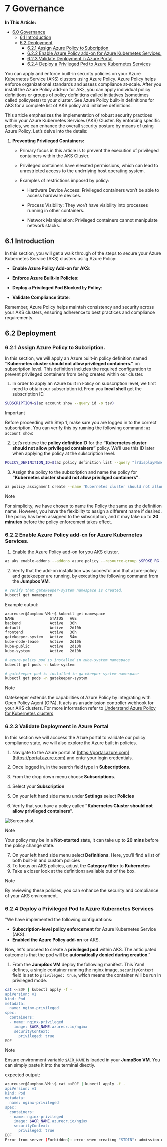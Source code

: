 # 7 Governance

**In This Article:**

- [6.0 Governance](#60-governance)
  - [6.1 Introduction](#61-introduction)
  - [6.2 Deployment](#62-deployment)
    - [6.2.1 Assign Azure Policy to Subcription.](#621-assign-azure-policy-to-subcription)
    - [6.2.2 Enable Azure Policy add-on for Azure Kubernetes Services.](#622-enable-azure-policy-add-on-for-azure-kubernetes-services)
    - [6.2.3 Validate Deployment in Azure Portal](#623-validate-deployment-in-azure-portal)
    - [6.2.4 Deploy a Privileged Pod to Azure Kubernetes Services](#624-deploy-a-privileged-pod-to-azure-kubernetes-services)


You can apply and enforce built-in security policies on your Azure Kubernetes Service (AKS) clusters using
Azure Policy. Azure Policy helps enforce organizational standards and assess compliance at-scale. After you install the
Azure Policy add-on for AKS, you can apply individual policy definitions or groups of policy definitions called initiatives (sometimes called policysets) to your cluster. See Azure Policy built-in definitions for AKS
for a complete list of AKS policy and initiative definitions.

This article emphasizes the implementation of robust security practices within your Azure Kubernetes Services (AKS) Cluster. By enforcing specific policies, we can enhance the overall security posture by means of using Azure Policy. Let’s delve into the details:

1. **Preventing Privileged Containers:**
   - Primary focus in this article is to prevent the execution of privileged containers within the AKS Cluster.
  
    - Privileged containers have elevated permissions, which can lead to unrestricted access to the underlying host operating system.
  
    - Examples of restrictions imposed by policy:
      - Hardware Device Access: Privileged containers won’t be able to access hardware devices.
  
      - Process Visibility: They won’t have visibility into processes running in other containers.
  
      - Network Manipulation: Privileged containers cannot manipulate network stacks.



## 6.1 Introduction

In this section, you will get a walk through of the steps to secure your Azure Kubernetes Service (AKS) clusters using Azure Policy:

- **Enable Azure Policy Add-on for AKS**:

- **Enforce Azure Built-in Policies**:

- **Deploy a Privileged Pod Blocked by Policy**:

- **Validate Compliance State**:

Remember, Azure Policy helps maintain consistency and security across your AKS clusters, ensuring adherence to best practices and compliance requirements. 

## 6.2 Deployment

### 6.2.1 Assign Azure Policy to Subcription.

In this section, we will apply an Azure built-in policy definition named **“Kubernetes cluster should not allow privileged containers.”** on subscription level. This definition includes the required configuration to prevent privileged containers from being created within our cluster.

1) In order to apply an Azure built in Policy on subscription level, we first need to obtain our subscription id. From you **local shell** get the subscription ID.

````bash
SUBSCRIPTION=$(az account show --query id -o tsv)
````
> [!IMPORTANT]
> Before proceeding with Step 1, make sure you are logged in to the correct subscription. You can verify this by running the following command: ````az account show````:

2) Let’s retrieve the **policy definition ID** for the **“Kubernetes cluster should not allow privileged containers”** policy. We’ll use this ID later when applying the policy at the subscription level.

````bash
POLICY_DEFINITION_ID=$(az policy definition list --query "[?displayName=='Kubernetes cluster should not allow privileged containers'].{NAME:name}" --output tsv)
````

3) Assign the policy to the subscription and name the policy for **"Kubernetes cluster should not allow priviliged containers"**.
````bash
az policy assignment create --name "Kubernetes cluster should not allow privileged containers" --policy $POLICY_DEFINITION_ID --scope /subscriptions/$SUBSCRIPTION
````

> [!Note]
> For simplicity, we have chosen to name the Policy the same as the definition name. However, you have the flexibility to assign a different name if desired. The policy has been assigned to the subscription, and it may take up to **20 minutes** before the policy enforcement takes effect.

### 6.2.2 Enable Azure Policy add-on for Azure Kubernetes Services.

1) Enable the Azure Policy add-on for you AKS cluster.

````bash
az aks enable-addons --addons azure-policy --resource-group $SPOKE_RG --name $AKS_CLUSTER_NAME-${STUDENT_NAME}
````
2) Verify that the add-on installation was succesful and that azure-policy and gatekeeper are running, by executing the following command from the **Jumpbox VM**.

````bash
# Verify that gatekeeper-system namespace is created.
kubectl get namespace
````
Example output:

````bash
azureuser@Jumpbox-VM:~$ kubectl get namespace
NAME                STATUS   AGE
backend             Active   36h
default             Active   2d10h
frontend            Active   36h
gatekeeper-system   Active   54m
kube-node-lease     Active   2d10h
kube-public         Active   2d10h
kube-system         Active   2d10h
````
````bash
# azure-policy pod is installed in kube-system namespace
kubectl get pods -n kube-system
````
````bash
# gatekeeper pod is installed in gatekeeper-system namespace
kubectl get pods -n gatekeeper-system
````
> [!Note]
> Gatekeeper extends the capabilities of Azure Policy by integrating with Open Policy Agent (OPA). It acts as an admission controller webhook for your AKS clusters. For more information refer to [Understand Azure Policy for Kubernetes clusters](https://learn.microsoft.com/en-us/azure/governance/policy/concepts/policy-for-kubernetes)


### 6.2.3 Validate Deployment in Azure Portal

In this section we will acccess the Azure portal to validate our policy compliance state, we will also explore the Azure built in policies.

1) Navigate to the Azure portal at [https://portal.azure.com](https://portal.azure.com) and enter your login credentials.

2) Once logged in, in the search field type in **Subscriptions**.
3) From the drop down menu choose **Subscriptions**.
4) Select your **Subscription**
5) On your left hand side menu under **Settings** select **Policies**
6) Verify that you have a policy called **"Kubernetes Cluster should not allow privileged containers".**

![Screenshot](images/compliance.jpg)

> [!Note]
> Your policy may be in a **Not-started** state, it can take up to **20 mins** before the policy change state.

7)  On your left hand side menu select **Definitions**. Here, you’ll find a list of both built-in and custom policies
8) To focus on AKS policies, adjust the **Category filter** to **Kubernetes**  
9) Take a closer look at the definitions available out of the box.

> [!Note]
> By reviewing these policies, you can enhance the security and compliance of your AKS environment.

### 6.2.4 Deploy a Privileged Pod to Azure Kubernetes Services

"We have implemented the following configurations:
- **Subscription-level policy enforcement** for Azure Kubernetes Service (AKS).
- **Enabled the Azure Policy add-on** for AKS.

Now, let's proceed to create a **privileged pod** within AKS. The anticipated outcome is that the pod will be **automatically denied during creation**."


1) From the **JumpBox VM** deploy the following manifest. This Yaml defines, a single container running the nginx image, ````securityContext```` field is set to ````privileged: true````, which means the container will be run in privileged mode. 

````bash
cat <<EOF | kubectl apply -f -
apiVersion: v1
kind: Pod
metadata:
  name: nginx-privileged
spec:
  containers:
  - name: nginx-privileged
    image: $ACR_NAME.azurecr.io/nginx
    securityContext:
      privileged: true
EOF
````
> [!Note]
> Ensure environment variable ````$ACR_NAME```` is loaded in your **JumpBox VM**. You can simply paste it into the terminal directly.

expected output:
````bash
azureuser@Jumpbox-VM:~$ cat <<EOF | kubectl apply -f -
apiVersion: v1
kind: Pod
metadata:
  name: nginx-privileged
spec:
  containers:
  - name: nginx-privileged
    image: $ACR_NAME.azurecr.io/nginx
    securityContext:
      privileged: true
EOF
Error from server (Forbidden): error when creating "STDIN": admission webhook "validation.gatekeeper.sh" denied the request: [azurepolicy-k8sazurev2noprivilege-e12c4338d05b4acd7981] Privileged container is not allowed: nginx-privileged2, securityContext: {"privileged": true}
````